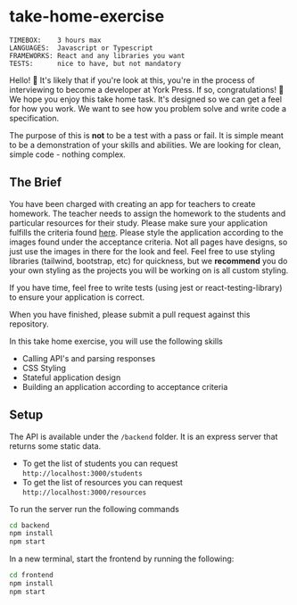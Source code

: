 # take-home-exercise

```
TIMEBOX:    3 hours max
LANGUAGES:  Javascript or Typescript
FRAMEWORKS: React and any libraries you want
TESTS:      nice to have, but not mandatory
```

Hello! 👋 It's likely that if you're look at this, you're in the process of interviewing to become a developer at York Press. If so, congratulations! :tada:
We hope you enjoy this take home task. It's designed so we can get a feel for how you work. We want to see how you problem solve and write code a specification.

The purpose of this is **not** to be a test with a pass or fail. It is simple meant to be a demonstration of your skills and abilities. We are looking for clean, simple code - nothing complex.

## The Brief

You have been charged with creating an app for teachers to create homework. The teacher needs to assign the homework to the students and particular resources for their study. Please make sure your application fulfills the criteria found [here](acceptance-criteria.md). Please style the application according to the images found under the acceptance criteria. Not all pages have designs, so just use the images in there for the look and feel. Feel free to use styling libraries (tailwind, bootstrap, etc) for quickness, but we **recommend** you do your own styling as the projects you will be working on is all custom styling.

If you have time, feel free to write tests (using jest or react-testing-library) to ensure your application is correct.



When you have finished, please submit a pull request against this repository.

In this take home exercise, you will use the following skills
* Calling API's and parsing responses
* CSS Styling
* Stateful application design
* Building an application according to acceptance criteria
## Setup

The API is available under the `/backend` folder. It is an express server that returns some static data.
- To get the list of students you can request `http://localhost:3000/students`
- To get the list of resources you can request `http://localhost:3000/resources`

To run the server run the following commands
```bash
cd backend
npm install
npm start
```

In a new terminal, start the frontend by running the following:
```bash
cd frontend
npm install
npm start
```
